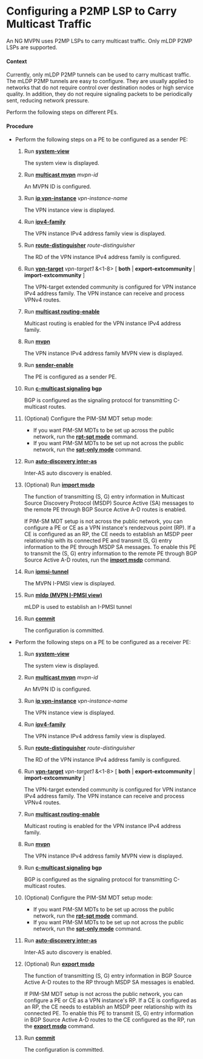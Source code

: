 Configuring a P2MP LSP to Carry Multicast Traffic
=================================================

An NG MVPN uses P2MP LSPs to carry multicast traffic. Only mLDP P2MP LSPs are supported.

#### Context

Currently, only mLDP P2MP tunnels can be used to carry multicast traffic. The mLDP P2MP tunnels are easy to configure. They are usually applied to networks that do not require control over destination nodes or high service quality. In addition, they do not require signaling packets to be periodically sent, reducing network pressure.

Perform the following steps on different PEs.


#### Procedure

* Perform the following steps on a PE to be configured as a sender PE:
  1. Run [**system-view**](cmdqueryname=system-view)
     
     
     
     The system view is displayed.
  2. Run [**multicast mvpn**](cmdqueryname=multicast+mvpn) *mvpn-id*
     
     
     
     An MVPN ID is configured.
  3. Run [**ip vpn-instance**](cmdqueryname=ip+vpn-instance) *vpn-instance-name*
     
     
     
     The VPN instance view is displayed.
  4. Run [**ipv4-family**](cmdqueryname=ipv4-family)
     
     
     
     The VPN instance IPv4 address family view is displayed.
  5. Run [**route-distinguisher**](cmdqueryname=route-distinguisher) *route-distinguisher*
     
     
     
     The RD of the VPN instance IPv4 address family is configured.
  6. Run [**vpn-target**](cmdqueryname=vpn-target) *vpn-target1* &<1-8> [ **both** | **export-extcommunity** | **import-extcommunity** ]
     
     
     
     The VPN-target extended community is configured for VPN instance IPv4 address family. The VPN instance can receive and process VPNv4 routes.
  7. Run [**multicast routing-enable**](cmdqueryname=multicast+routing-enable)
     
     
     
     Multicast routing is enabled for the VPN instance IPv4 address family.
  8. Run [**mvpn**](cmdqueryname=mvpn)
     
     
     
     The VPN instance IPv4 address family MVPN view is displayed.
  9. Run [**sender-enable**](cmdqueryname=sender-enable)
     
     
     
     The PE is configured as a sender PE.
  10. Run [**c-multicast signaling**](cmdqueryname=c-multicast+signaling) **bgp**
      
      
      
      BGP is configured as the signaling protocol for transmitting C-multicast routes.
  11. (Optional) Configure the PIM-SM MDT setup mode: 
      
      
      + If you want PIM-SM MDTs to be set up across the public network, run the [**rpt-spt mode**](cmdqueryname=rpt-spt+mode) command.
      + If you want PIM-SM MDTs to be set up not across the public network, run the [**spt-only mode**](cmdqueryname=spt-only+mode) command.
  12. Run [**auto-discovery inter-as**](cmdqueryname=auto-discovery+inter-as)
      
      
      
      Inter-AS auto discovery is enabled.
  13. (Optional) Run [**import msdp**](cmdqueryname=import+msdp)
      
      
      
      The function of transmitting (S, G) entry information in Multicast Source Discovery Protocol (MSDP) Source Active (SA) messages to the remote PE through BGP Source Active A-D routes is enabled.
      
      If PIM-SM MDT setup is not across the public network, you can configure a PE or CE as a VPN instance's rendezvous point (RP). If a CE is configured as an RP, the CE needs to establish an MSDP peer relationship with its connected PE and transmit (S, G) entry information to the PE through MSDP SA messages. To enable this PE to transmit the (S, G) entry information to the remote PE through BGP Source Active A-D routes, run the [**import msdp**](cmdqueryname=import+msdp) command.
  14. Run [**ipmsi-tunnel**](cmdqueryname=ipmsi-tunnel)
      
      
      
      The MVPN I-PMSI view is displayed.
  15. Run [**mldp (MVPN I-PMSI view)**](cmdqueryname=mldp+%28MVPN+I-PMSI+view%29)
      
      
      
      mLDP is used to establish an I-PMSI tunnel
  16. Run [**commit**](cmdqueryname=commit)
      
      
      
      The configuration is committed.
* Perform the following steps on a PE to be configured as a receiver PE:
  1. Run [**system-view**](cmdqueryname=system-view)
     
     
     
     The system view is displayed.
  2. Run [**multicast mvpn**](cmdqueryname=multicast+mvpn) *mvpn-id*
     
     
     
     An MVPN ID is configured.
  3. Run [**ip vpn-instance**](cmdqueryname=ip+vpn-instance) *vpn-instance-name*
     
     
     
     The VPN instance view is displayed.
  4. Run [**ipv4-family**](cmdqueryname=ipv4-family)
     
     
     
     The VPN instance IPv4 address family view is displayed.
  5. Run [**route-distinguisher**](cmdqueryname=route-distinguisher) *route-distinguisher*
     
     
     
     The RD of the VPN instance IPv4 address family is configured.
  6. Run [**vpn-target**](cmdqueryname=vpn-target) *vpn-target1* &<1-8> [ **both** | **export-extcommunity** | **import-extcommunity** ]
     
     
     
     The VPN-target extended community is configured for VPN instance IPv4 address family. The VPN instance can receive and process VPNv4 routes.
  7. Run [**multicast routing-enable**](cmdqueryname=multicast+routing-enable)
     
     
     
     Multicast routing is enabled for the VPN instance IPv4 address family.
  8. Run [**mvpn**](cmdqueryname=mvpn)
     
     
     
     The VPN instance IPv4 address family MVPN view is displayed.
  9. Run [**c-multicast signaling**](cmdqueryname=c-multicast+signaling) **bgp**
     
     
     
     BGP is configured as the signaling protocol for transmitting C-multicast routes.
  10. (Optional) Configure the PIM-SM MDT setup mode: 
      
      
      + If you want PIM-SM MDTs to be set up across the public network, run the [**rpt-spt mode**](cmdqueryname=rpt-spt+mode) command.
      + If you want PIM-SM MDTs to be set up not across the public network, run the [**spt-only mode**](cmdqueryname=spt-only+mode) command.
  11. Run [**auto-discovery inter-as**](cmdqueryname=auto-discovery+inter-as)
      
      
      
      Inter-AS auto discovery is enabled.
  12. (Optional) Run [**export msdp**](cmdqueryname=export+msdp)
      
      
      
      The function of transmitting (S, G) entry information in BGP Source Active A-D routes to the RP through MSDP SA messages is enabled.
      
      If PIM-SM MDT setup is not across the public network, you can configure a PE or CE as a VPN instance's RP. If a CE is configured as an RP, the CE needs to establish an MSDP peer relationship with its connected PE. To enable this PE to transmit (S, G) entry information in BGP Source Active A-D routes to the CE configured as the RP, run the [**export msdp**](cmdqueryname=export+msdp) command.
  13. Run [**commit**](cmdqueryname=commit)
      
      
      
      The configuration is committed.
